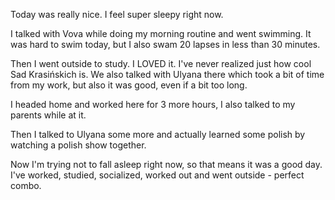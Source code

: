 Today was really nice. I feel super sleepy right now. 

I talked with Vova while doing my morning routine and went swimming. It was hard to swim today, but I also swam 20 lapses in less than 30 minutes. 

Then I went outside to study. I LOVED it. I've never realized just how cool Sad Krasińskich is. We also talked with Ulyana there which took a bit of time from my work, but also it was good, even if a bit too long. 

I headed home and worked here for 3 more hours, I also talked to my parents while at it. 

Then I talked to Ulyana some more and actually learned some polish by watching a polish show together.

Now I'm trying not to fall asleep right now, so that means it was a good day. I've worked, studied, socialized, worked out and went outside - perfect combo.
